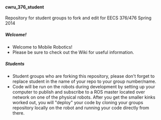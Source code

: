 #### cwru_376_student
Repository for student groups to fork and edit for EECS 376/476 Spring 2014 

##### Welcome!
* Welcome to Mobile Robotics!
* Please be sure to check out the Wiki for useful information.

##### Students
* Student groups who are forking this repository, please don't forget to replace student in the name of your repo to your group number/name.
* Code will be run on the robots during development by setting up your computer to publish and subscribe to a ROS master located over network on one of the physical robots.  After you get the smaller kinks worked out, you will "deploy" your code by cloning your groups repository locally on the robot and running your code directly from there.
